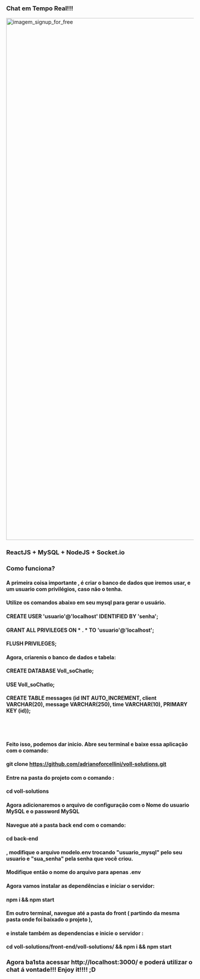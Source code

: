 ### Chat em Tempo Real!!!
<img src="gif.gif" alt="imagem_signup_for_free" width="1400"/>


### ReactJS + MySQL + NodeJS + Socket.io

### Como funciona?

#### A primeira coisa importante , é criar o banco de dados que iremos usar, e um usuario com privilégios, caso não o tenha.
#### Utilize os comandos abaixo em seu mysql para gerar o usuário.
#### CREATE USER 'usuario'@'localhost' IDENTIFIED BY 'senha';
#### GRANT ALL PRIVILEGES ON * . * TO 'usuario'@'localhost';
#### FLUSH PRIVILEGES;

#### Agora, criarenis o banco de dados e tabela:
#### CREATE DATABASE Voll_soChatIo;
#### USE Voll_soChatIo;

#### CREATE TABLE messages (id INT AUTO_INCREMENT, client VARCHAR(20), message VARCHAR(250), time VARCHAR(10), PRIMARY KEY (id));

<br></br>
#### Feito isso, podemos dar inicio. Abre seu terminal e baixe essa aplicação com o comando:
#### git clone https://github.com/adrianoforcellini/voll-solutions.git
#### Entre na pasta do projeto com o comando :
#### cd voll-solutions
#### Agora adicionaremos o arquivo de configuração com o Nome do usuario MySQL e o password MySQL
#### Navegue até a pasta back end com o comando:
#### cd back-end 
#### , modifique o arquivo modelo.env trocando "usuario_mysql" pelo seu usuario e "sua_senha" pela senha que você criou.
#### Modifique então o nome do arquivo para apenas .env

#### Agora vamos instalar as dependências e iniciar o servidor:
#### npm i && npm start

####  Em outro terminal, navegue até a pasta do front ( partindo da mesma pasta onde foi baixado o projeto ),
####  e instale também as dependencias e inicie o servidor :
####  cd voll-solutions/front-end/voll-solutions/ && npm i && npm start

### Agora ba1sta acessar http://localhost:3000/ e poderá utilizar o chat á vontade!!! Enjoy it!!!! ;D
